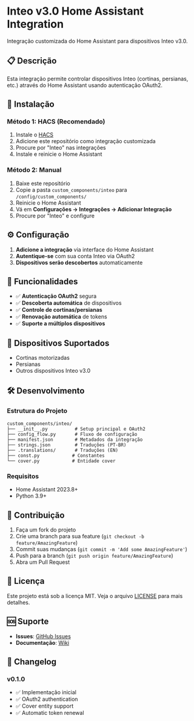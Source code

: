# Inteo v3.0 Home Assistant Integration

Integração customizada do Home Assistant para dispositivos Inteo v3.0.

## 📋 Descrição

Esta integração permite controlar dispositivos Inteo (cortinas, persianas, etc.) através do Home Assistant usando autenticação OAuth2.

## 🚀 Instalação

### Método 1: HACS (Recomendado)
1. Instale o [HACS](https://hacs.xyz/)
2. Adicione este repositório como integração customizada
3. Procure por "Inteo" nas integrações
4. Instale e reinicie o Home Assistant

### Método 2: Manual
1. Baixe este repositório
2. Copie a pasta `custom_components/inteo` para `/config/custom_components/`
3. Reinicie o Home Assistant
4. Vá em **Configurações → Integrações → Adicionar Integração**
5. Procure por "Inteo" e configure

## ⚙️ Configuração

1. **Adicione a integração** via interface do Home Assistant
2. **Autentique-se** com sua conta Inteo via OAuth2
3. **Dispositivos serão descobertos** automaticamente

## 🔧 Funcionalidades

- ✅ **Autenticação OAuth2** segura
- ✅ **Descoberta automática** de dispositivos
- ✅ **Controle de cortinas/persianas**
- ✅ **Renovação automática** de tokens
- ✅ **Suporte a múltiplos dispositivos**

## 📱 Dispositivos Suportados

- Cortinas motorizadas
- Persianas
- Outros dispositivos Inteo v3.0

## 🛠️ Desenvolvimento

### Estrutura do Projeto
```
custom_components/inteo/
├── __init__.py          # Setup principal e OAuth2
├── config_flow.py       # Fluxo de configuração
├── manifest.json        # Metadados da integração
├── strings.json         # Traduções (PT-BR)
├── .translations/       # Traduções (EN)
├── const.py            # Constantes
└── cover.py            # Entidade cover
```

### Requisitos
- Home Assistant 2023.8+
- Python 3.9+

## 🤝 Contribuição

1. Faça um fork do projeto
2. Crie uma branch para sua feature (`git checkout -b feature/AmazingFeature`)
3. Commit suas mudanças (`git commit -m 'Add some AmazingFeature'`)
4. Push para a branch (`git push origin feature/AmazingFeature`)
5. Abra um Pull Request

## 📄 Licença

Este projeto está sob a licença MIT. Veja o arquivo [LICENSE](LICENSE) para mais detalhes.

## 🆘 Suporte

- **Issues**: [GitHub Issues](https://github.com/Somfy-Brasil/inteo_v3_ha/issues)
- **Documentação**: [Wiki](https://github.com/Somfy-Brasil/inteo_v3_ha/wiki)

## 📝 Changelog

### v0.1.0
- ✅ Implementação inicial
- ✅ OAuth2 authentication
- ✅ Cover entity support
- ✅ Automatic token renewal 